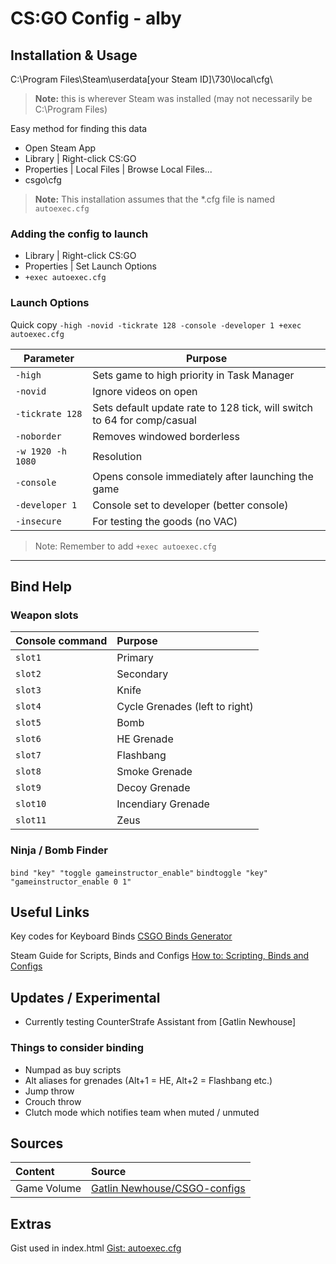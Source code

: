 
 <!-- What I need to add -- StackEdit to see how the README looks like -->
<!--  -->
 <!-- Screenshot/gif for "Easy method for finding this data" -->
 <!-- Contents table for README -->


# CS:GO Config - alby
<!-- Add issues etc. -->

## Installation & Usage
C:\Program Files\Steam\userdata[your Steam ID]\730\local\cfg\
>**Note:** this is wherever Steam was installed (may not necessarily be C:\Program Files)

Easy method for finding this data
- Open Steam App
- Library | Right-click CS:GO
- Properties | Local Files | Browse Local Files...
- csgo\cfg
>**Note:** This installation assumes that the *.cfg file is named ```autoexec.cfg```


### Adding the config to launch
- Library | Right-click CS:GO
- Properties | Set Launch Options
- ```+exec autoexec.cfg```


### Launch Options
Quick copy
```-high -novid -tickrate 128 -console -developer 1 +exec autoexec.cfg```

|Parameter|Purpose|
|-|-|
|```-high```|Sets game to high priority in Task Manager|
|```-novid```|Ignore videos on open|
|```-tickrate 128```|Sets default update rate to 128 tick, will switch to 64 for comp/casual|
|```-noborder```|Removes windowed borderless|
|```-w 1920 -h 1080```|Resolution|
|```-console```|Opens console immediately after launching the game|
|```-developer 1```|Console set to developer (better console)|
|```-insecure```|For testing the goods (no VAC)|
>Note: Remember to add ```+exec autoexec.cfg```
___
## Bind Help
### Weapon slots
|Console command|Purpose
|:-|:-|
|```slot1```|Primary|
|```slot2```|Secondary|
|```slot3```|Knife|
|```slot4```|Cycle Grenades (left to right)|
|```slot5```|Bomb|
|```slot6```|HE Grenade|
|```slot7```|Flashbang|
|```slot8```|Smoke Grenade|
|```slot9```|Decoy Grenade|
|```slot10```| Incendiary Grenade|
|```slot11```| Zeus|

### Ninja / Bomb Finder
```bind "key" "toggle gameinstructor_enable"```
```bindtoggle "key" "gameinstructor_enable 0 1"```

## Useful Links
Key codes for Keyboard Binds
[CSGO Binds Generator](http://csgobindsgenerator.com/)

Steam Guide for Scripts, Binds and Configs
[How to: Scripting, Binds and Configs](https://steamcommunity.com/sharedfiles/filedetails/?id=314801693)

## Updates / Experimental
- Currently testing CounterStrafe Assistant from [Gatlin Newhouse]
### Things to consider binding
- Numpad as buy scripts
- Alt aliases for grenades (Alt+1 = HE, Alt+2 = Flashbang etc.)
- Jump throw
- Crouch throw
- Clutch mode which notifies team when muted / unmuted

## Sources
|Content|Source|
|:-|:-|
|Game Volume|[Gatlin Newhouse/CSGO-configs][]|

## Extras
Gist used in index.html
[Gist: autoexec.cfg](https://gist.github.com/albyp/1045efe61a192de993962a7a4c62680e#file-autoexec-cfg)

<!-- Links -->
[Gatlin Newhouse/CSGO-configs]: https://github.com/gatlinnewhouse/CSGO-configs/
